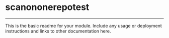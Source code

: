 
# scanononerepotest
---

This is the basic readme for your module. Include any usage or deployment instructions and links to other documentation here.



